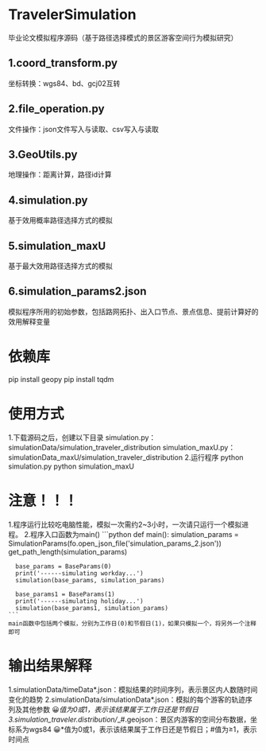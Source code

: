# TravelerSimulation
  毕业论文模拟程序源码（基于路径选择模式的景区游客空间行为模拟研究）
## 1.coord_transform.py
  坐标转换：wgs84、bd、gcj02互转
## 2.file_operation.py
  文件操作：json文件写入与读取、csv写入与读取
## 3.GeoUtils.py
  地理操作：距离计算，路径id计算
## 4.simulation.py
  基于效用概率路径选择方式的模拟
## 5.simulation_maxU
  基于最大效用路径选择方式的模拟
## 6.simulation_params2.json
  模拟程序所用的初始参数，包括路网拓扑、出入口节点、景点信息、提前计算好的效用解释变量

# 依赖库
  pip install geopy
  pip install tqdm

# 使用方式
  1.下载源码之后，创建以下目录
    simulation.py：simulationData/simulation_traveler_distribution
    simulation_maxU.py：simulationData_maxU/simulation_traveler_distribution
  2.运行程序
    python simulation.py
    python simulation_maxU
# 注意！！！
  1.程序运行比较吃电脑性能，模拟一次需约2~3小时，一次请只运行一个模拟进程。
  2.程序入口函数为main()
    ```python
    def main():
      simulation_params = SimulationParams(fo.open_json_file('simulation_params_2.json'))
      get_path_length(simulation_params)

      base_params = BaseParams(0)
      print('------simulating workday...')
      simulation(base_params, simulation_params)

      base_params1 = BaseParams(1)
      print('------simulating holiday...')
      simulation(base_params1, simulation_params)
    ```
    main函数中包括两个模拟，分别为工作日(0)和节假日(1)，如果只模拟一个，将另外一个注释即可
# 输出结果解释
  1.simulationData/timeData*.json：模拟结果的时间序列，表示景区内人数随时间变化的趋势
  2.simulationData/simulationData*.json：模拟的每个游客的轨迹序列及其他参数
  :grinning:*值为0或1，表示该结果属于工作日还是节假日
  3.simulation_traveler.distribution/*_#.geojson：景区内游客的空间分布数据，坐标系为wgs84
  :grinning:*值为0或1，表示该结果属于工作日还是节假日；#值为≥1，表示时间点
  
      
